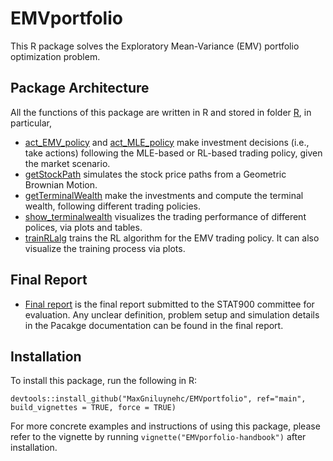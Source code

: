 # EMVportfolio

This R package solves the Exploratory Mean-Variance (EMV) portfolio optimization problem. 

## Package Architecture
All the functions of this package are written in R and stored in folder [R](https://github.com/MaxGniluynehc/EMVportfolio/tree/main/R), in particular, 
* [act_EMV_policy](https://github.com/MaxGniluynehc/EMVportfolio/blob/main/R/act_EMV_policy.R) and [act_MLE_policy](https://github.com/MaxGniluynehc/EMVportfolio/blob/main/R/act_MLE_policy.R) make investment decisions (i.e., take actions) following the MLE-based or RL-based trading policy, given the market scenario.  
* [getStockPath](https://github.com/MaxGniluynehc/EMVportfolio/blob/main/R/getStockPath.R) simulates the stock price paths from a Geometric Brownian Motion. 
* [getTerminalWealth](https://github.com/MaxGniluynehc/EMVportfolio/blob/main/R/getTerminalWealth.R) make the investments and compute the terminal wealth, following different trading policies.
* [show_terminalwealth](https://github.com/MaxGniluynehc/EMVportfolio/blob/main/R/show_terminalwealth.R) visualizes the trading performance of different polices, via plots and tables.
* [trainRLalg](https://github.com/MaxGniluynehc/EMVportfolio/blob/main/R/trainRLalg.R) trains the RL algorithm for the EMV trading policy. It can also visualize the training process via plots.

## Final Report
* [Final report](https://github.com/MaxGniluynehc/EMVportfolio/blob/main/STAT900_final_project_YulingMaxChen.pdf) is the final report submitted to the STAT900 committee for evaluation. Any unclear definition, problem setup and simulation details in the Pacakge documentation can be found in the final report. 

## Installation 
To install this package, run the following in R: 
```{r}
devtools::install_github("MaxGniluynehc/EMVportfolio", ref="main", build_vignettes = TRUE, force = TRUE)
```

For more concrete examples and instructions of using this package, please refer to the vignette by running `vignette("EMVporfolio-handbook")` after installation.  

